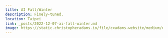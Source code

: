 ```yaml
---
title: AI Fall/Winter
description: Finely-tuned.
location: Taipei
link: _posts/2022-12-07-ai-fall-winter.md
image: https://static.christopheradams.io/file/cxadams-website/medium/drive/AI/StableDiffusion/2022-12/lighter-itemidem-3-upscale/20221207152108_00000_portrait_blurry_photo_of_handsome_itemidem_street_photography_by_saul_leiter_red_face_red_gloves_hands_fingers.jpg
---
```

